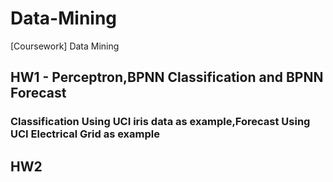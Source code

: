 # Data-Mining
[Coursework] Data Mining

## HW1 - Perceptron,BPNN Classification and BPNN Forecast
### Classification Using UCI iris data as example,Forecast Using UCI Electrical Grid as example  

## HW2
